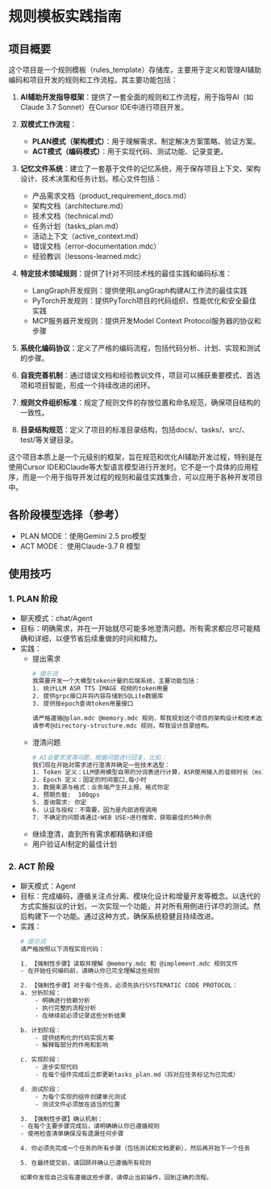 # 规则模板实践指南

## 项目概要
这个项目是一个规则模板（rules_template）存储库，主要用于定义和管理AI辅助编码和项目开发的规则和工作流程。其主要功能包括：

1. **AI辅助开发指导框架**：提供了一套全面的规则和工作流程，用于指导AI（如Claude 3.7 Sonnet）在Cursor IDE中进行项目开发。

2. **双模式工作流程**：
   - **PLAN模式（架构模式）**：用于理解需求、制定解决方案策略、验证方案。
   - **ACT模式（编码模式）**：用于实现代码、测试功能、记录变更。

3. **记忆文件系统**：建立了一套基于文件的记忆系统，用于保存项目上下文、架构设计、技术决策和任务计划。核心文件包括：
   - 产品需求文档（product_requirement_docs.md）
   - 架构文档（architecture.md）
   - 技术文档（technical.md）
   - 任务计划（tasks_plan.md）
   - 活动上下文（active_context.md）
   - 错误文档（error-documentation.mdc）
   - 经验教训（lessons-learned.mdc）

4. **特定技术领域规则**：提供了针对不同技术栈的最佳实践和编码标准：
   - LangGraph开发规则：提供使用LangGraph构建AI工作流的最佳实践
   - PyTorch开发规则：提供PyTorch项目的代码组织、性能优化和安全最佳实践
   - MCP服务器开发规则：提供开发Model Context Protocol服务器的协议和步骤

5. **系统化编码协议**：定义了严格的编码流程，包括代码分析、计划、实现和测试的步骤。

6. **自我完善机制**：通过错误文档和经验教训文件，项目可以捕获重要模式、首选项和项目智能，形成一个持续改进的闭环。

7. **规则文件组织标准**：规定了规则文件的存放位置和命名规范，确保项目结构的一致性。

8. **目录结构规范**：定义了项目的标准目录结构，包括docs/、tasks/、src/、test/等关键目录。

这个项目本质上是一个元级别的框架，旨在规范和优化AI辅助开发过程，特别是在使用Cursor IDE和Claude等大型语言模型进行开发时。它不是一个具体的应用程序，而是一个用于指导开发过程的规则和最佳实践集合，可以应用于各种开发项目中。


## 各阶段模型选择（参考）
- PLAN MODE：使用Gemini 2.5 pro模型
- ACT MODE： 使用Claude-3.7 R 模型

## 使用技巧
### 1. PLAN 阶段
- 聊天模式：chat/Agent
- 目标：明确需求，并在一开始就尽可能多地澄清问题。所有需求都应尽可能精确和详细，以便节省后续重做的时间和精力。
- 实践：
    - 提出需求
        ```bash
        # 提示词
        我需要开发一个大模型token计量的后端系统，主要功能包括：
        1. 统计LLM ASR TTS IMAGE 视频的token用量
        2. 提供grpc接口并将内容存储到SQLite数据库
        3. 提供按epoch查询token用量接口

        请严格遵循@plan.mdc @memory.mdc 规则，帮我规划这个项目的架构设计和技术选型。
        请参考@directory-structure.mdc 规则，帮我设计目录结构。
        ```
    - 澄清问题
        ```bash
        # AI会要求澄清问题，根据问题进行回复，比如：
        我们现在开始对需求进行澄清并确定一些技术选型：
        1. Token 定义：LLM使用模型自带的分词表进行计算，ASR使用输入的音频时长（ms），TTS按照输入文本的字符数（英文1个 中文2个），图像使用像素的长*宽*生图数量，我不确定视频怎么计算token，你可以帮我选型下，必要时可以调用工具进行网络搜索
        2. Epoch 定义：固定的时间窗口,每小时
        3. 数据来源与格式：业务端产生并上报，格式你定
        4. 预期负载:  100qps
        5. 查询需求: 你定
        6. 认证与授权：不需要，因为是内部进程调用
        7. 不确定的问题请通过<WEB USE>进行搜索，获取最佳的5种示例
        ```
    - 继续澄清，直到所有需求都精确和详细
    - 用户验证AI制定的最佳计划

### 2. ACT 阶段
- 聊天模式：Agent
- 目标：完成编码，遵循关注点分离、模块化设计和增量开发等概念。以迭代的方式实施拟议的计划，一次实现一个功能，并对所有用例进行详尽的测试。然后构建下一个功能。通过这种方式，确保系统稳健且持续改进。
- 实践：
    ```bash
    # 提示词
    请严格按照以下流程实现代码：

    1. 【强制性步骤】读取并理解 @memory.mdc 和 @implement.mdc 规则文件
    - 在开始任何编码前，请确认你已完全理解这些规则

    2. 【强制性步骤】对于每个任务，必须先执行SYSTEMATIC CODE PROTOCOL：
    a. 分析阶段：
        - 明确进行依赖分析
        - 执行完整的流程分析
        - 在继续前必须记录这些分析结果
    
    b. 计划阶段：
        - 提供结构化的代码实现方案
        - 解释每部分的作用和影响
    
    c. 实现阶段：
        - 逐步实现代码
        - 在每个组件完成后立即更新tasks_plan.md（将对应任务标记为已完成）
    
    d. 测试阶段：
        - 为每个实现的组件创建单元测试
        - 测试文件必须放在适当的位置

    3. 【强制性步骤】确认机制：
    - 在每个主要步骤完成后，请明确确认你已遵循规则
    - 使用检查清单确保没有遗漏任何步骤

    4. 你必须先完成一个任务的所有步骤（包括测试和文档更新），然后再开始下一个任务

    5. 在最终提交前，请回顾并确认已遵循所有规则

    如果你发现自己没有遵循这些步骤，请停止当前操作，回到正确的流程。
    ```
